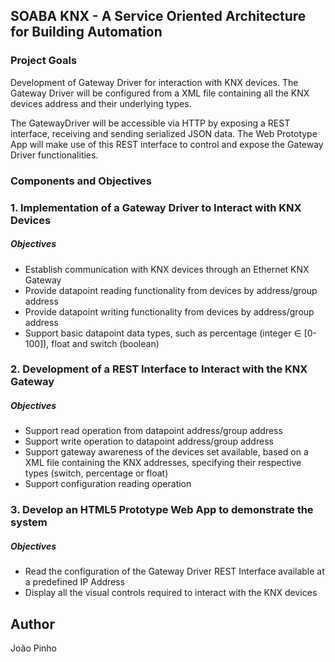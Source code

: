 ## SOABA KNX - A Service Oriented Architecture for Building Automation ##

### Project Goals ###

Development of Gateway Driver for interaction with KNX devices. The Gateway Driver will be configured from a XML file containing all the KNX devices address and their underlying types. 

The GatewayDriver will be accessible via HTTP by exposing a REST interface, receiving and sending serialized JSON data. The Web Prototype App will make use of this REST interface to control and expose the Gateway Driver functionalities.

### Components and Objectives ###

### 1. Implementation of a Gateway Driver to Interact with KNX Devices ###

##### Objectives #####

- Establish communication with KNX devices through an Ethernet KNX Gateway
- Provide datapoint reading functionality from devices by address/group address
- Provide datapoint writing functionality from devices by address/group address
- Support basic datapoint data types, such as percentage (integer ∈ [0-100]), float and
switch (boolean)

### 2. Development of a REST Interface to Interact with the KNX Gateway ###

##### Objectives #####

- Support read operation from datapoint address/group address
- Support write operation to datapoint address/group address
- Support gateway awareness of the devices set available, based on a XML file containing
the KNX addresses, specifying their respective types (switch, percentage or float)
- Support configuration reading operation

### 3. Develop an HTML5 Prototype Web App to demonstrate the system ###

##### Objectives #####

- Read the configuration of the Gateway Driver REST Interface available at a predefined IP Address
- Display all the visual controls required to interact with the KNX devices

## Author ##

João Pinho